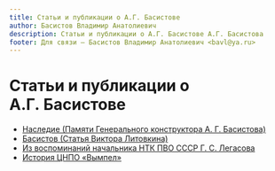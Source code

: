 ```yaml
---
title: Статьи и публикации о А.Г. Басистове
author: Басистов Владимир Анатолиевич
description: Статьи и публикации о А.Г. Басистове А.Г. Басистова
footer: Для связи — Басистов Владимир Анатолиевич <bavl@ya.ru>
---
```


# Статьи и публикации о А.Г. Басистове

- [Наследие (Памяти Генерального конструктора А. Г. Басистова)](nasledie.html)
- [Басистов (Статья Виктора Литовкина)](litovkin.html)
- [Из воспоминаний начальника НТК ПВО СССР Г. С. Легасова](legasov.html)
- [История ЦНПО «Вымпел»](vympel.html)

